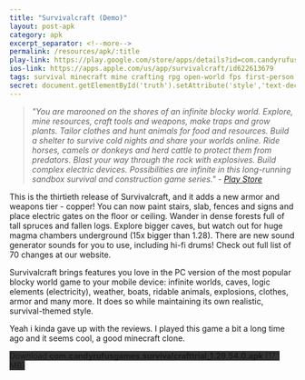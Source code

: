 ```yaml
---
title: "Survivalcraft (Demo)"
layout: post-apk
category: apk
excerpt_separator: <!--more-->
permalink: /resources/apk/:title
play-link: https://play.google.com/store/apps/details?id=com.candyrufusgames.survivalcrafttrial
ios-link: https://apps.apple.com/us/app/survivalcraft/id622613679
tags: survival minecraft mine crafting rpg open-world fps first-person third-person
secret: document.getElementById('truth').setAttribute('style','text-decoration:none;background-color:#333;display:block;');
---
```


> _"You are marooned on the shores of an infinite blocky world. Explore, mine resources, craft tools and weapons, make traps and grow plants. Tailor clothes and hunt animals for food and resources. Build a shelter to survive cold nights and share your worlds online. Ride horses, camels or donkeys and herd cattle to protect them from predators. Blast your way through the rock with explosives. Build complex electric devices. Possibilities are infinite in this long-running sandbox survival and construction game series." - <a href="https://play.google.com/store/apps/details?id=com.candyrufusgames.survivalcraft" target="_blank">Play Store</a>_

This is the thirtieth release of Survivalcraft, and it adds a new armor and weapons tier - copper! You can now paint stairs, slab, fences and signs and place electric gates on the floor or ceiling. Wander in dense forests full of tall spruces and fallen logs. Explore bigger caves, but watch out for huge magma chambers underground (15x bigger than 1.28). There are new sound generator sounds for you to use, including hi-fi drums! Check out full list of 70 changes at our website.

Survivalcraft brings features you love in the PC version of the most popular blocky world game to your mobile device: infinite worlds, caves, logic elements (electricity), weather, boats, ridable animals, explosions, clothes, armor and many more. It does so while maintaining its own realistic, survival-themed style.

Yeah i kinda gave up with the reviews. I played this game a bit a long time ago and it seems cool, a good minecraft clone.

<div class="text-center">
    <a class="btn btn-dark btn-block w-100" onclick='apk("com.candyrufusgames.survivalcrafttrial_1.29.54.0.apk")' style="text-decoration: none; background-color: #333;"> Download <b>com.candyrufusgames.survivalcrafttrial_1.29.54.0.apk</b> (17.1 MB)</a><br>
    <a id="truth" class="btn btn-dark btn-block w-100" onclick='apk("com.candyrufusgames.survivalcraft_1.29.53.0.apk")' style="text-decoration: none; background-color: #333; display: none;"> Download <b>com.candyrufusgames.survivalcraft_1.29.53.0.apk</b> (19.3 MB)</a>
</div>
